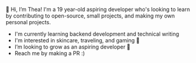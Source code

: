 👋 Hi, I’m Thea! I'm a 19 year-old aspiring developer who's looking to learn by contributing to open-source, small projects, and making my own
personal projects.
- I'm currently learning backend development and technical writing
- I'm interested in skincare, traveling, and gaming 💞️ 
- I’m looking to grow as an aspiring developer 🌱 
- Reach me by making a PR :)

<!---
thea-exe/thea-exe is a ✨ special ✨ repository because its `README.md` (this file) appears on your GitHub profile.
You can click the Preview link to take a look at your changes.
--->

